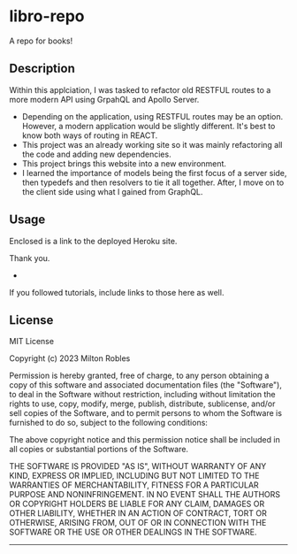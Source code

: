 # libro-repo
A repo for  books!

## Description

Within this applciation,  I  was tasked to refactor old RESTFUL routes to a more modern API using GrpahQL and Apollo Server.

- Depending on the application, using RESTFUL routes may be an option. However, a modern application would be slightly different. It's best to know both ways of routing in REACT.
- This project was an already working site so it was mainly refactoring all the code and adding new dependencies.
- This project brings this website into a new environment.
- I learned the importance of models being the first focus of a server side, then typedefs and then resolvers to tie it all together. After, I move on to the client side using what I gained from GraphQL.


## Usage
Enclosed is a link to the deployed Heroku site. 

Thank you.

-


If you followed tutorials, include links to those here as well.

## License

MIT License

Copyright (c) 2023 Milton Robles

Permission is hereby granted, free of charge, to any person obtaining a copy
of this software and associated documentation files (the "Software"), to deal
in the Software without restriction, including without limitation the rights
to use, copy, modify, merge, publish, distribute, sublicense, and/or sell
copies of the Software, and to permit persons to whom the Software is
furnished to do so, subject to the following conditions:

The above copyright notice and this permission notice shall be included in all
copies or substantial portions of the Software.

THE SOFTWARE IS PROVIDED "AS IS", WITHOUT WARRANTY OF ANY KIND, EXPRESS OR
IMPLIED, INCLUDING BUT NOT LIMITED TO THE WARRANTIES OF MERCHANTABILITY,
FITNESS FOR A PARTICULAR PURPOSE AND NONINFRINGEMENT. IN NO EVENT SHALL THE
AUTHORS OR COPYRIGHT HOLDERS BE LIABLE FOR ANY CLAIM, DAMAGES OR OTHER
LIABILITY, WHETHER IN AN ACTION OF CONTRACT, TORT OR OTHERWISE, ARISING FROM,
OUT OF OR IN CONNECTION WITH THE SOFTWARE OR THE USE OR OTHER DEALINGS IN THE
SOFTWARE.

---

